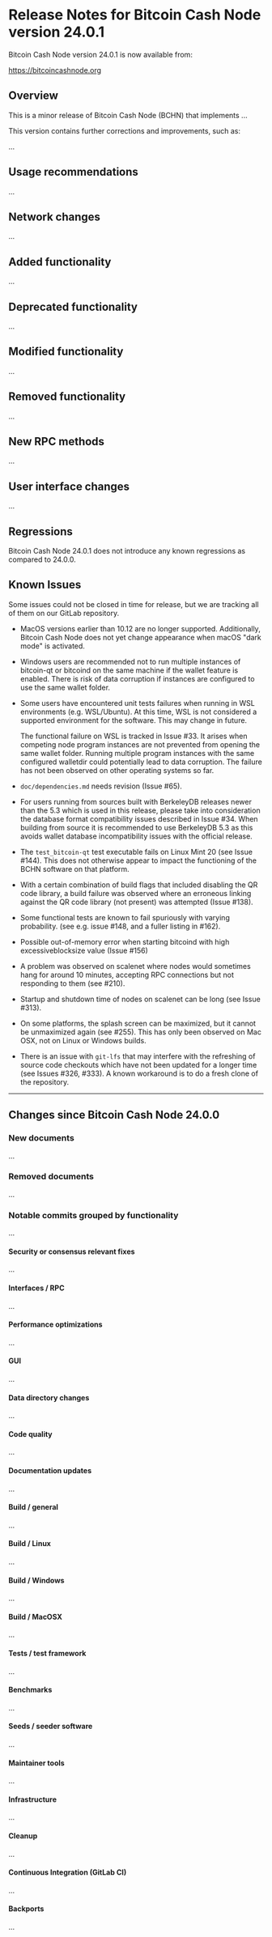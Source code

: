 # Release Notes for Bitcoin Cash Node version 24.0.1

Bitcoin Cash Node version 24.0.1 is now available from:

  <https://bitcoincashnode.org>

## Overview

This is a minor release of Bitcoin Cash Node (BCHN) that implements ...

This version contains further corrections and improvements, such as:

...

## Usage recommendations

...

## Network changes

...

## Added functionality

...

## Deprecated functionality

...

## Modified functionality

...

## Removed functionality

...

## New RPC methods

...

## User interface changes

...

## Regressions

Bitcoin Cash Node 24.0.1 does not introduce any known regressions as compared to 24.0.0.

## Known Issues

Some issues could not be closed in time for release, but we are tracking all of them on our GitLab repository.

- MacOS versions earlier than 10.12 are no longer supported. Additionally,
  Bitcoin Cash Node does not yet change appearance when macOS "dark mode"
  is activated.

- Windows users are recommended not to run multiple instances of bitcoin-qt
  or bitcoind on the same machine if the wallet feature is enabled.
  There is risk of data corruption if instances are configured to use the same
  wallet folder.

- Some users have encountered unit tests failures when running in WSL
  environments (e.g. WSL/Ubuntu).  At this time, WSL is not considered a
  supported environment for the software. This may change in future.

  The functional failure on WSL is tracked in Issue #33.
  It arises when competing node program instances are not prevented from
  opening the same wallet folder. Running multiple program instances with
  the same configured walletdir could potentially lead to data corruption.
  The failure has not been observed on other operating systems so far.

- `doc/dependencies.md` needs revision (Issue #65).

- For users running from sources built with BerkeleyDB releases newer than
  the 5.3 which is used in this release, please take into consideration
  the database format compatibility issues described in Issue #34.
  When building from source it is recommended to use BerkeleyDB 5.3 as this
  avoids wallet database incompatibility issues with the official release.

- The `test_bitcoin-qt` test executable fails on Linux Mint 20
  (see Issue #144). This does not otherwise appear to impact the functioning
  of the BCHN software on that platform.

- With a certain combination of build flags that included disabling
  the QR code library, a build failure was observed where an erroneous
  linking against the QR code library (not present) was attempted (Issue #138).

- Some functional tests are known to fail spuriously with varying probability.
  (see e.g. issue #148, and a fuller listing in #162).

- Possible out-of-memory error when starting bitcoind with high excessiveblocksize
  value (Issue #156)

- A problem was observed on scalenet where nodes would sometimes hang for
  around 10 minutes, accepting RPC connections but not responding to them
  (see #210).

- Startup and shutdown time of nodes on scalenet can be long (see Issue #313).

- On some platforms, the splash screen can be maximized, but it cannot be
  unmaximized again (see #255). This has only been observed on Mac OSX,
  not on Linux or Windows builds.

- There is an issue with `git-lfs` that may interfere with the refreshing
  of source code checkouts which have not been updated for a longer time
  (see Issues #326, #333). A known workaround is to do a fresh clone of the
  repository.

---

## Changes since Bitcoin Cash Node 24.0.0

### New documents

...

### Removed documents

...

### Notable commits grouped by functionality

...

#### Security or consensus relevant fixes

...

#### Interfaces / RPC

...

#### Performance optimizations

...

#### GUI

...

#### Data directory changes

...

#### Code quality

...

#### Documentation updates

...

#### Build / general

...

#### Build / Linux

...

#### Build / Windows

...

#### Build / MacOSX

...

#### Tests / test framework

...

#### Benchmarks

...

#### Seeds / seeder software

...

#### Maintainer tools

...

#### Infrastructure

...

#### Cleanup

...

#### Continuous Integration (GitLab CI)

...

#### Backports

...
